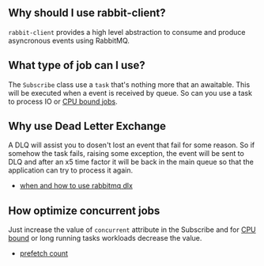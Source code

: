 ## **Why should I use rabbit-client?**

`rabbit-client` provides a high level abstraction to consume and produce asyncronous events using RabbitMQ.

## **What type of job can I use?**

The `Subscribe` class use a `task` that's nothing more that an awaitable. This will be executed when a event is received by queue. So can you use a task to process IO or [CPU bound jobs](https://docs.python.org/3/library/asyncio-eventloop.html#asyncio.loop.run_in_executor).

## **Why use Dead Letter Exchange**

A DLQ will assist you to dosen't lost an event that fail for some reason. So if somehow the task fails, raising some exception, the event will be sent to DLQ and after an x5 time factor it will be back in the main queue so that the application can try to process it again.

- [when and how to use rabbitmq dlx](https://www.cloudamqp.com/blog/when-and-how-to-use-the-rabbitmq-dead-letter-exchange.html)

## **How optimize concurrent jobs**

Just increase the value of `concurrent` attribute in the Subscribe and for [CPU bound](https://en.wikipedia.org/wiki/CPU-bound) or long running tasks workloads decrease the value.

- [prefetch count](https://www.cloudamqp.com/blog/how-to-optimize-the-rabbitmq-prefetch-count.html)
